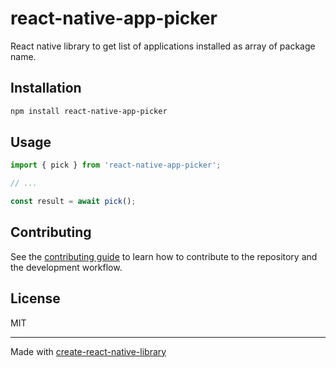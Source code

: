 # react-native-app-picker

React native library to get list of applications installed as array of package name.

## Installation

```sh
npm install react-native-app-picker
```

## Usage

```js
import { pick } from 'react-native-app-picker';

// ...

const result = await pick();
```

## Contributing

See the [contributing guide](CONTRIBUTING.md) to learn how to contribute to the repository and the development workflow.

## License

MIT

---

Made with [create-react-native-library](https://github.com/callstack/react-native-builder-bob)
